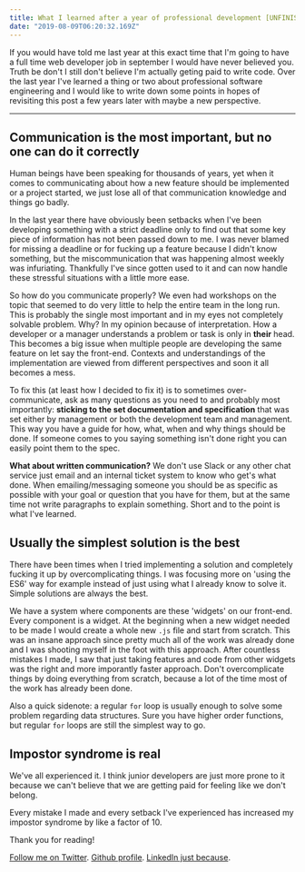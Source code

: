 ```yaml
---
title: What I learned after a year of professional development [UNFINISHED]
date: "2019-08-09T06:20:32.169Z"
---
```


If you would have told me last year at this exact time that I'm going to have a full time web developer job in september I would have never believed you. Truth be don't I still don't believe I'm actually geting paid to write code. Over the last year I've learned a thing or two about professional software engineering and I would like to write down some points in hopes of revisiting this post a few years later with maybe a new perspective.

---

## Communication is the most important, but no one can do it correctly ##

Human beings have been speaking for thousands of years, yet when it comes to communicating about how a new feature should be implemented or a project started, we just lose all of that communication knowledge and things go badly.

In the last year there have obviously been setbacks when I've been developing something with a strict deadline only to find out that some key piece of information has not been passed down to me. I was never blamed for missing a deadline or for fucking up a feature because I didn't know something, but the miscommunication that was happening almost weekly was infuriating. Thankfully I've since gotten used to it and can now handle these stressful situations with a little more ease.

So how do you communicate properly? We even had workshops on the topic that seemed to do very little to help the entire team in the long run. This is probably the single most important and in my eyes not completely solvable problem. Why? In my opinion because of interpretation. How a developer or a manager understands a problem or task is only in **their** head. This becomes a big issue when multiple people are developing the same feature on let say the front-end. Contexts and understandings of the implementation are viewed from different perspectives and soon it all becomes a mess.

To fix this (at least how I decided to fix it) is to sometimes over-communicate, ask as many questions as you need to and probably most importantly: **sticking to the set documentation and specification** that was set either by management or both the development team and management. This way you have a guide for how, what, when and why things should be done. If someone comes to you saying something isn't done right you can easily point them to the spec.

**What about written communication?** We don't use Slack or any other chat service just email and an internal ticket system to know who get's what done. When emailing/messaging someone you should be as specific as possible with your goal or question that you have for them, but at the same time not write paragraphs to explain something. Short and to the point is what I've learned.

## Usually the simplest solution is the best ##

There have been times when I tried implementing a solution and completely fucking it up by overcomplicating things. I was focusing more on 'using the ES6' way for example instead of just using what I already know to solve it. Simple solutions are always the best.

We have a system where components are these 'widgets' on our front-end. Every component is a widget. At the beginning when a new widget needed to be made I would create a whole new `.js` file and start from scratch. This was an insane approach since pretty much all of the work was already done and I was shooting myself in the foot with this approach. After countless mistakes I made, I saw that just taking features and code from other widgets was the right and more imporantly faster approach. Don't overcomplicate things by doing everything from scratch, because a lot of the time most of the work has already been done.

Also a quick sidenote: a regular `for` loop is usually enough to solve some problem regarding data structures. Sure you have higher order functions, but regular `for` loops are still the simplest way to go.

## Impostor syndrome is real ##

We've all experienced it. I think junior developers are just more prone to it because we can't believe that we are getting paid for feeling like we don't belong.

Every mistake I made and every setback I've experienced has increased my impostor syndrome by like a factor of 10.

Thank you for reading!

[Follow me on Twitter](https://twitter.com/zasuh_).
[Github profile](https://github.com/zasuh).
[LinkedIn just because](https://www.linkedin.com/in/zasuhadolnik/).
